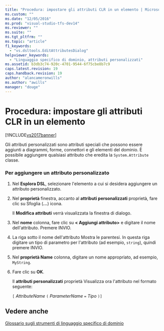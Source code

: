 ```yaml
---
title: "Procedura: impostare gli attributi CLR in un elemento | Microsoft Docs"
ms.custom: ""
ms.date: "12/05/2016"
ms.prod: "visual-studio-tfs-dev14"
ms.reviewer: ""
ms.suite: ""
ms.tgt_pltfrm: ""
ms.topic: "article"
f1_keywords: 
  - "vs.dsltools.EditAttributesDialog"
helpviewer_keywords: 
  - "Linguaggio specifico di dominio, attributi personalizzati"
ms.assetid: b3db3c74-920c-4701-9544-6f75cbe8b7c9
caps.latest.revision: 19
caps.handback.revision: 19
author: "alancameronwills"
ms.author: "awills"
manager: "douge"
---
```

# Procedura: impostare gli attributi CLR in un elemento
[!INCLUDE[vs2017banner](../code-quality/includes/vs2017banner.md)]

Gli attributi personalizzati sono attributi speciali che possono essere aggiunti a diagrammi, forme, connettori e gli elementi del dominio. È possibile aggiungere qualsiasi attributo che eredita la `System.Attribute` classe.  
  
### <a name="to-add-a-custom-attribute"></a>Per aggiungere un attributo personalizzato  
  
1.  Nel **Esplora DSL**, selezionare l'elemento a cui si desidera aggiungere un attributo personalizzato.  
  
2.  Nel **proprietà** finestra, accanto al **attributi personalizzati** proprietà, fare clic su Sfoglia (**...**) icona.  
  
     Il **Modifica attributi** verrà visualizzata la finestra di dialogo.  
  
3.  Nel **nome** colonna, fare clic su **\< Aggiungi attributo>** e digitare il nome dell'attributo. Premere INVIO.  
  
4.  La riga sotto il nome dell'attributo Mostra le parentesi. In questa riga digitare un tipo di parametro per l'attributo (ad esempio, `string`), quindi premere INVIO.  
  
5.  Nel **proprietà Name** colonna, digitare un nome appropriato, ad esempio, `MyString`.  
  
6.  Fare clic su **OK**.  
  
     Il **attributi personalizzati** proprietà Visualizza ora l'attributo nel formato seguente:  
  
     `[` *AttributeName* `(` *ParameterName* `=` *Tipo* `)]`  
  
## <a name="see-also"></a>Vedere anche  
 [Glossario sugli strumenti di linguaggio specifico di dominio](http://msdn.microsoft.com/it-it/ca5e84cb-a315-465c-be24-76aa3df276aa)